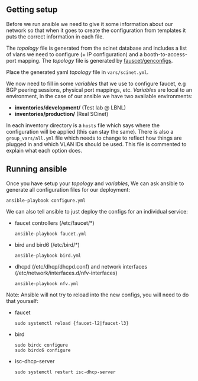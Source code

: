 ## Getting setup

Before we run ansible we need to give it some information about our network so
that when it goes to create the configuration from templates it puts the correct
information in each file.

The *topology* file is generated from the scinet database and includes a list of
vlans we need to configure (+ IP configuration) and a booth-to-access-port
mapping. The *topology* file is generated by
[fauscet/genconfigs](https://scinet.supercomputing.org:8443/fauscet/genconfigs).

Place the generated yaml *topology* file in ``vars/scinet.yml``.

We now need to fill in some *variables* that we use to configure faucet, e.g
BGP peering sessions, physical port mappings, etc. *Variables* are local to an
environment, in the case of our ansible we have two available environments:

  * **inventories/development/** (Test lab @ LBNL)
  * **inventories/production/** (Real SCinet)

In each inventory directory is a ``hosts`` file which says where the
configuration will be applied (this can stay the same). There is also a
``group_vars/all.yml`` file which needs to change to reflect
how things are plugged in and which VLAN IDs should be used. This file is
commented to explain what each option does.

## Running ansible

Once you have setup your *topology* and *variables*, We can ask ansible to generate
all configuration files for our deployment:

```
ansible-playbook configure.yml
```

We can also tell ansible to just deploy the configs for an individual service:

  * faucet controllers (/etc/faucet/*)

    ```
    ansible-playbook faucet.yml
    ```

  * bird and bird6 (/etc/bird/*)

    ```
    ansible-playbook bird.yml
    ```

  * dhcpd (/etc/dhcp/dhcpd.conf) and network interfaces (/etc/network/interfaces.d/nfv-interfaces)

    ```
    ansible-playbook nfv.yml
    ```

Note: Ansible will not try to reload into the new configs, you will need to do
that yourself:

  * faucet

    ```
    sudo systemctl reload {faucet-l2|faucet-l3}
    ```

  * bird

    ```
    sudo birdc configure
    sudo birdc6 configure
    ```

  * isc-dhcp-server

    ```
    sudo systemctl restart isc-dhcp-server
    ```
